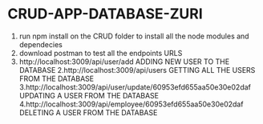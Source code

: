 # CRUD-APP-DATABASE-ZURI


1.	run npm install on the CRUD folder to install all the node modules and dependecies
2.	download postman to test all the endpoints
		URLS
1. http://localhost:3009/api/user/add           ADDING NEW USER TO THE DATABASE
2.http://localhost:3009/api/users	 GETTING ALL THE USERS FROM THE DATABASE
3.http://localhost:3009/api/user/update/60953efd655aa50e30e02daf		UPDATING A USER FROM THE DATABASE
4.http://localhost:3009/api/employee/60953efd655aa50e30e02daf		DELETING A USER FROM THE DATABASE
